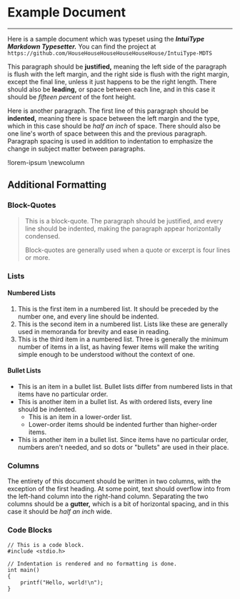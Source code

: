# Example Document

---

Here is a sample document which was typeset using the ***IntuiType Markdown Typesetter.***
You can find the project at `https://github.com/HouseHouseHouseHouseHouseHouse/IntuiType-MDTS`

This paragraph should be **justified,** meaning the left side of the paragraph is flush with the left margin, and the right side is flush with the right margin,
except the final line, unless it just happens to be the right length.
There should also be **leading,** or space between each line, and in this case it should be *fifteen percent* of the font height.

Here is another paragraph.
The first line of this paragraph should be **indented,** meaning there is space between the left margin and the type,
which in this case should be *half an inch* of space.
There should also be one line's worth of space between this and the previous paragraph.
Paragraph spacing is used in addition to indentation to emphasize the change in subject matter between paragraphs.

!lorem-ipsum
\newcolumn

## Additional Formatting

### Block-Quotes
> This is a block-quote.
> The paragraph should be justified, and every line should be indented, making the paragraph appear horizontally condensed.
>
> Block-quotes are generally used when a quote or excerpt is four lines or more.

### Lists

#### Numbered Lists
1. This is the first item in a numbered list.
It should be preceded by the number one, and every line should be indented.
2. This is the second item in a numbered list.
Lists like these are generally used in memoranda for brevity and ease in reading.
3. This is the third item in a numbered list.
Three is generally the minimum number of items in a list,
as having fewer items will make the writing simple enough to be understood without the context of one.

#### Bullet Lists
- This is an item in a bullet list.
Bullet lists differ from numbered lists in that items have no particular order.
- This is another item in a bullet list.
As with ordered lists, every line should be indented.
  - This is an item in a lower-order list.
  - Lower-order items should be indented further than higher-order items.
- This is another item in a bullet list.
Since items have no particular order, numbers aren't needed, and so dots or "bullets" are used in their place.

### Columns
The entirety of this document should be written in two columns, with the exception of the first heading.
At some point, text should overflow into from the left-hand column into the right-hand column.
Separating the two columns should be a **gutter,** which is a bit of horizontal spacing,
and in this case it should be *half an inch* wide.

### Code Blocks
```
// This is a code block.
#include <stdio.h>

// Indentation is rendered and no formatting is done.
int main()
{
    printf("Hello, world!\n");
}
```
